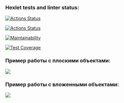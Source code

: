 ### Hexlet tests and linter status:
[![Actions Status](https://github.com/VikkyAblaeva/frontend-project-lvl2/workflows/hexlet-check/badge.svg)](https://github.com/VikkyAblaeva/frontend-project-lvl2/actions)

[![Actions Status](https://github.com/VikkyAblaeva/frontend-project-lvl2/workflows/eslint&test-check/badge.svg)](https://github.com/VikkyAblaeva/frontend-project-lvl2/actions)

[![Maintainability](https://api.codeclimate.com/v1/badges/3498a7dabc23049c33f8/maintainability)](https://codeclimate.com/github/VikkyAblaeva/frontend-project-lvl2/maintainability)

[![Test Coverage](https://api.codeclimate.com/v1/badges/3498a7dabc23049c33f8/test_coverage)](https://codeclimate.com/github/VikkyAblaeva/frontend-project-lvl2/test_coverage)

<h3>Пример работы с плоскими объектами:</h3>

<a href="https://asciinema.org/a/36jPBTpBLIZHvY8fJXrb8hUAk" target="_blank"><img src="https://asciinema.org/a/36jPBTpBLIZHvY8fJXrb8hUAk.svg"></a>

<h3>Пример работы с вложенными объектами:</h3>

<a href="https://asciinema.org/a/0TypuI0bhb4AFGXcaBAMbgVLf" target="_blank"><img src="https://asciinema.org/a/0TypuI0bhb4AFGXcaBAMbgVLf.svg"></a>
